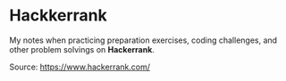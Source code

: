 # Hackkerrank

My notes when practicing preparation exercises, coding challenges, and other problem solvings on **Hackerrank**.

Source: https://www.hackerrank.com/


